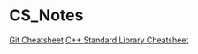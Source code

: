 # CS_Notes

[Git Cheatsheet](./Git%20Cheetsheet.md)
[C++ Standard Library Cheatsheet](./C++%20Standard%20Library%20Cheatsheet.md)